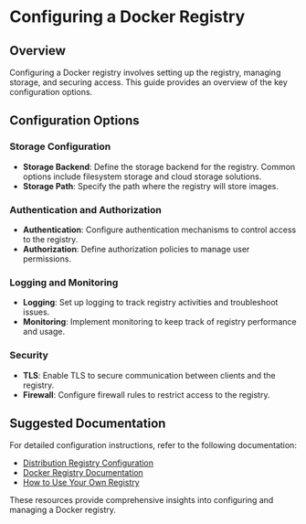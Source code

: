 # Configuring a Docker Registry

## Overview

Configuring a Docker registry involves setting up the registry, managing storage, and securing access. This guide provides an overview of the key configuration options.

## Configuration Options

### Storage Configuration

- **Storage Backend**: Define the storage backend for the registry. Common options include filesystem storage and cloud storage solutions.
- **Storage Path**: Specify the path where the registry will store images.

### Authentication and Authorization

- **Authentication**: Configure authentication mechanisms to control access to the registry.
- **Authorization**: Define authorization policies to manage user permissions.

### Logging and Monitoring

- **Logging**: Set up logging to track registry activities and troubleshoot issues.
- **Monitoring**: Implement monitoring to keep track of registry performance and usage.

### Security

- **TLS**: Enable TLS to secure communication between clients and the registry.
- **Firewall**: Configure firewall rules to restrict access to the registry.

## Suggested Documentation

For detailed configuration instructions, refer to the following documentation:

- [Distribution Registry Configuration](https://distribution.github.io/distribution/about/configuration/)
- [Docker Registry Documentation](https://docs.docker.com/registry/configuration/)
- [How to Use Your Own Registry](https://www.docker.com/blog/how-to-use-your-own-registry-2/)

These resources provide comprehensive insights into configuring and managing a Docker registry.

